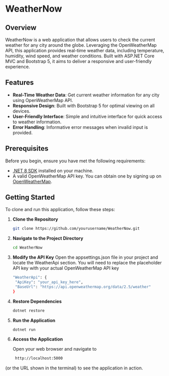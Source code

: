 # WeatherNow

## Overview
WeatherNow is a web application that allows users to check the current weather for any city around the globe. Leveraging the OpenWeatherMap API, this application provides real-time weather data, including temperature, humidity, wind speed, and weather conditions. Built with ASP.NET Core MVC and Bootstrap 5, it aims to deliver a responsive and user-friendly experience.

## Features
- **Real-Time Weather Data**: Get current weather information for any city using OpenWeatherMap API.
- **Responsive Design**: Built with Bootstrap 5 for optimal viewing on all devices.
- **User-Friendly Interface**: Simple and intuitive interface for quick access to weather information.
- **Error Handling**: Informative error messages when invalid input is provided.

## Prerequisites
Before you begin, ensure you have met the following requirements:
- [.NET 8 SDK](https://dotnet.microsoft.com/download/dotnet/8.0) installed on your machine.
- A valid OpenWeatherMap API key. You can obtain one by signing up on [OpenWeatherMap](https://openweathermap.org/).

## Getting Started

To clone and run this application, follow these steps:

1. **Clone the Repository**
   
   ```bash
   git clone https://github.com/yourusername/WeatherNow.git

3. **Navigate to the Project Directory**
   
   ```bash
   cd WeatherNow

4. **Modify the API Key**
Open the appsettings.json file in your project and locate the WeatherApi section. You will need to replace the placeholder API key with your actual OpenWeatherMap API key
   ```bash
   "WeatherApi": {
    "ApiKey": "your_api_key_here", 
    "BaseUrl": "https://api.openweathermap.org/data/2.5/weather"
   }

5. **Restore Dependencies**
   
   ```bash
   dotnet restore

6. **Run the Application**
   
   ```bash
   dotnet run

7. **Access the Application**

   Open your web browser and navigate to
   ```bash
    http://localhost:5000
(or the URL shown in the terminal) to see the application in action. 

   
